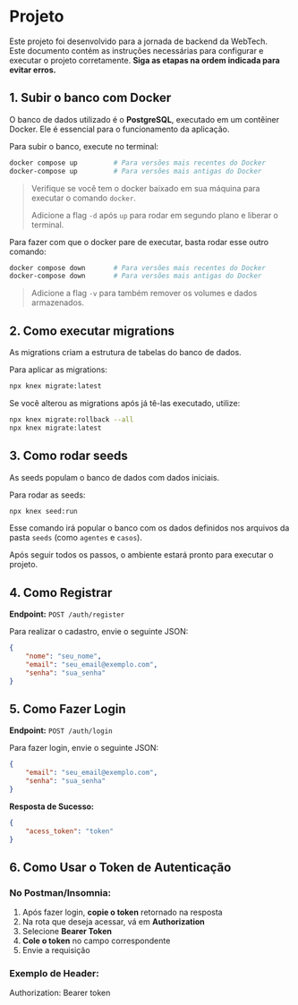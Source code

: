 # Projeto
Este projeto foi desenvolvido para a jornada de backend da WebTech.  
Este documento contém as instruções necessárias para configurar e executar o projeto corretamente. **Siga as etapas na ordem indicada para evitar erros.**

## 1. Subir o banco com Docker
O banco de dados utilizado é o **PostgreSQL**, executado em um contêiner Docker. Ele é essencial para o funcionamento da aplicação.

Para subir o banco, execute no terminal:

```bash
docker compose up         # Para versões mais recentes do Docker
docker-compose up         # Para versões mais antigas do Docker
```
> Verifique se você tem o docker baixado em sua máquina para executar o comando `docker`.
> 
> Adicione a flag `-d` após `up` para rodar em segundo plano e liberar o terminal.

Para fazer com que o docker pare de executar, basta rodar esse outro comando:
```bash
docker compose down       # Para versões mais recentes do Docker
docker-compose down       # Para versões mais antigas do Docker
```
> Adicione a flag `-v` para também remover os volumes e dados armazenados.

## 2. Como executar migrations
As migrations criam a estrutura de tabelas do banco de dados.

Para aplicar as migrations:
```bash
npx knex migrate:latest
```

Se você alterou as migrations após já tê-las executado, utilize:
```bash
npx knex migrate:rollback --all
npx knex migrate:latest
```

## 3. Como rodar seeds
As seeds populam o banco de dados com dados iniciais.

Para rodar as seeds:
```bash
npx knex seed:run
```

Esse comando irá popular o banco com os dados definidos nos arquivos da pasta `seeds` (como `agentes` e `casos`).

Após seguir todos os passos, o ambiente estará pronto para executar o projeto.

## 4. Como Registrar
**Endpoint:** `POST /auth/register`

Para realizar o cadastro, envie o seguinte JSON:

```json
{
    "nome": "seu_nome",
    "email": "seu_email@exemplo.com",
    "senha": "sua_senha"
}
```


## 5. Como Fazer Login

**Endpoint:** `POST /auth/login`

Para fazer login, envie o seguinte JSON:

```json
{
    "email": "seu_email@exemplo.com",
    "senha": "sua_senha"
}
```

**Resposta de Sucesso:**
```json
{
    "acess_token": "token"
}
```

## 6. Como Usar o Token de Autenticação

### No Postman/Insomnia:

1. Após fazer login, **copie o token** retornado na resposta
2. Na rota que deseja acessar, vá em **Authorization**
3. Selecione **Bearer Token**
4. **Cole o token** no campo correspondente
5. Envie a requisição

### Exemplo de Header:
Authorization: Bearer token